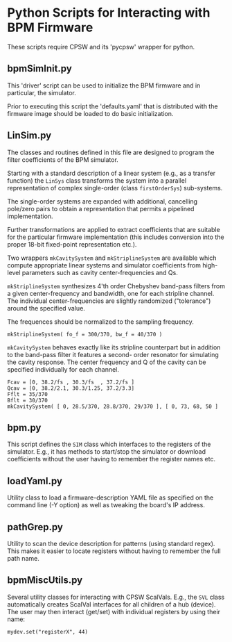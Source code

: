 # Python Scripts for Interacting with BPM Firmware

These scripts require CPSW and its 'pycpsw' wrapper
for python.

## bpmSimInit.py

This 'driver' script can be used to initialize the
BPM firmware and in particular, the simulator.

Prior to executing this script the 'defaults.yaml'
that is distributed with the firmware image should
be loaded to do basic initialization.

## LinSim.py
The classes and routines defined in this file are
designed to program the filter coefficients of the
BPM simulator.

Starting with a standard description of a linear system
(e.g., as a transfer function) the `LinSys` class
transforms the system into a parallel representation
of complex single-order (class `firstOrderSys`) sub-systems.

The single-order systems are expanded with additional,
cancelling pole/zero pairs to obtain a representation
that permits a pipelined implementation.

Further transformations are applied to extract coefficients
that are suitable for the particular firmware implementation
(this includes conversion into the proper 18-bit fixed-point
representation etc.).

Two wrappers `mkCavitySystem` and `mkStriplineSystem` are
available which compute appropriate linear systems and
simulator coefficients from high-level parameters such as
cavity center-frequencies and Qs.

`mkStriplineSystem` synthesizes 4'th order Chebyshev
band-pass filters from a given center-frequency and bandwidth,
one for each stripline channel. The individual center-frequencies
are slightly randomized ("tolerance") around the specified value.

The frequences should be normalized to the sampling frequency.

    mkStriplineSystem( fo_f = 300/370, bw_f = 40/370 )

`mkCavitySystem` behaves exactly like its stripline counterpart
but in addition to the band-pass filter it features a second-
order resonator for simulating the cavity response. The center
frequency and Q of the cavity can be specified individually for
each channel.

    Fcav = [0, 38.2/fs , 30.3/fs  , 37.2/fs ]
    Qcav = [0, 38.2/2.1, 30.3/1.25, 37.2/3.3]
    Fflt = 35/370
    Bflt = 30/370
    mkCavitySystem( [ 0, 28.5/370, 28.8/370, 29/370 ], [ 0, 73, 68, 50 ]

## bpm.py
This script defines the `SIM` class which interfaces to the
registers of the simulator. E.g., it has methods to start/stop
the simulator or download coefficients without the user having
to remember the register names etc.

## loadYaml.py
Utility class to load a firmware-description YAML file as specified
on the command line (-Y option) as well as tweaking the board's IP
address.

## pathGrep.py
Utility to scan the device description for patterns (using
standard regex). This makes it easier to locate registers
without having to remember the full path name.

## bpmMiscUtils.py
Several utility classes for interacting with CPSW ScalVals.
E.g., the `SVL` class automatically creates ScalVal interfaces
for all children of a hub (device). The user may then interact
(get/set) with individual registers by using their name:

    mydev.set("registerX", 44)
